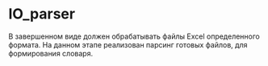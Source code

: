 # IO_parser
В завершенном виде должен обрабатывать файлы Excel определенного формата.
На данном этапе реализован парсинг готовых файлов, для формирования словаря.
